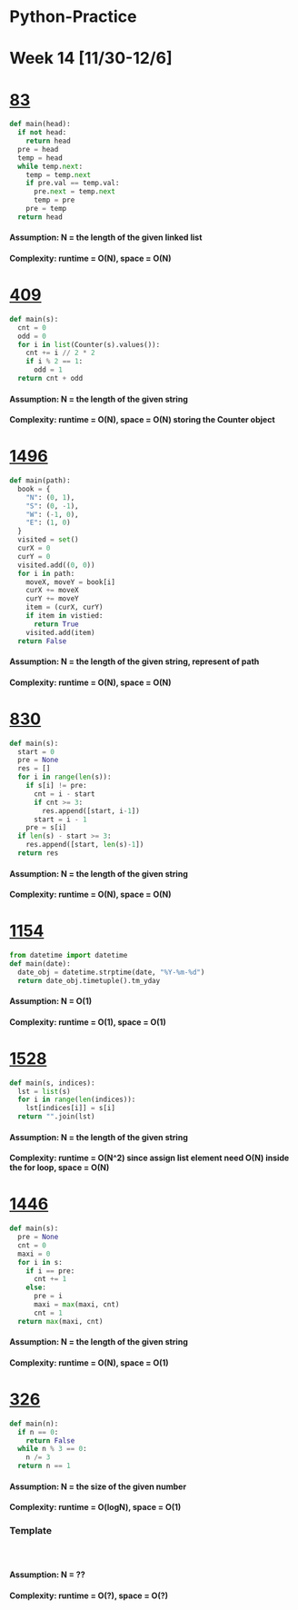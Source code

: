 # Python-Practice

# Week 14 [11/30-12/6]

# [83](https://leetcode.com/problems/remove-duplicates-from-sorted-list/)
```python
def main(head):
  if not head:
    return head
  pre = head
  temp = head
  while temp.next:
    temp = temp.next
    if pre.val == temp.val:
      pre.next = temp.next
      temp = pre
    pre = temp
  return head
```
#### Assumption: N = the length of the given linked list
#### Complexity: runtime = O(N), space = O(N)

# [409](https://leetcode.com/problems/longest-palindrome/)
```python
def main(s):
  cnt = 0
  odd = 0
  for i in list(Counter(s).values()):
    cnt += i // 2 * 2
    if i % 2 == 1:
      odd = 1
  return cnt + odd
```
#### Assumption: N = the length of the given string
#### Complexity: runtime = O(N), space = O(N) storing the Counter object

# [1496](https://leetcode.com/problems/path-crossing/)
```python
def main(path):
  book = {
    "N": (0, 1),
    "S": (0, -1),
    "W": (-1, 0),
    "E": (1, 0)
  }
  visited = set()
  curX = 0
  curY = 0
  visited.add((0, 0))
  for i in path:
    moveX, moveY = book[i]
    curX += moveX
    curY += moveY
    item = (curX, curY)
    if item in vistied:
      return True
    visited.add(item)
  return False
```
#### Assumption: N = the length of the given string, represent of path
#### Complexity: runtime = O(N), space = O(N)

# [830](https://leetcode.com/problems/positions-of-large-groups/)
```python
def main(s):
  start = 0
  pre = None
  res = []
  for i in range(len(s)):
    if s[i] != pre:
      cnt = i - start
      if cnt >= 3:
        res.append([start, i-1])
      start = i - 1
    pre = s[i]
  if len(s) - start >= 3:
    res.append([start, len(s)-1])
  return res
```
#### Assumption: N = the length of the given string
#### Complexity: runtime = O(N), space = O(N)

# [1154](https://leetcode.com/problems/day-of-the-year/)
```python
from datetime import datetime
def main(date):
  date_obj = datetime.strptime(date, "%Y-%m-%d")
  return date_obj.timetuple().tm_yday
```
#### Assumption: N = O(1)
#### Complexity: runtime = O(1), space = O(1)

# [1528](https://leetcode.com/problems/shuffle-string/)
```python
def main(s, indices):
  lst = list(s)
  for i in range(len(indices)):
    lst[indices[i]] = s[i]
  return "".join(lst)
```
#### Assumption: N = the length of the given string
#### Complexity: runtime = O(N^2) since assign list element need O(N) inside the for loop, space = O(N)

# [1446](https://leetcode.com/problems/consecutive-characters/)
```python
def main(s):
  pre = None
  cnt = 0
  maxi = 0
  for i in s:
    if i == pre:
      cnt += 1
    else:
      pre = i
      maxi = max(maxi, cnt)
      cnt = 1
  return max(maxi, cnt)
```
#### Assumption: N = the length of the given string
#### Complexity: runtime = O(N), space = O(1)

# [326](https://leetcode.com/problems/power-of-three/)
```python
def main(n):
  if n == 0:
    return False
  while n % 3 == 0:
    n /= 3
  return n == 1
```
#### Assumption: N = the size of the given number
#### Complexity: runtime = O(logN), space = O(1)

### Template
# []()
```python
```
#### Assumption: N = ??
#### Complexity: runtime = O(?), space = O(?)
